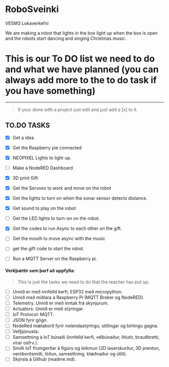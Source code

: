 # RoboSveinki
VESM3 Lokaverkefni

We are making a robot that lights in the box light up when the box is open and the robots start dancing and singing Christmas music.



# This is our To DO list we need to do and what we have planned (you can always add more to the to do task if you have something)
---
 >If your done with a project just edit and just add a [x] to it.

## TO.DO TASKS
- [x] Get a idea
- [x] Get the Raspberry pie connected
- [x] NEOPIXEL Lights to light up.
- [ ] Make a NodeRED Dashboard
- [x] 3D print Gift
- [x] Get the Servoes to work and move on the robot
- [x] Get the lights to turn on when the sonar sensor detects distance.
- [x] Get sound to play on the robot
- [ ] Get the LED lights to turn-on on the robot.
- [x] Get the codes to run Async to each other on the gift.
- [ ] Get the mouth to move async with the music
- [ ] get the gift code to start the robot.
- [ ] Run a MQTT Server on the Raspberry pi.


#### Verkþættir sem þarf að uppfylla:
>This is just the tasks we need to do that the teacher has put up.


- [ ] Unnið er með innfelld kerfi; ESP32 með micropython.
- [ ] Unnið með miðlara á Raspberry Pi (MQTT Broker og NodeRED).
- [ ] Telemetry. Unnið er með inntak frá skynjurum.
- [ ] Actuators: Unnið er með stýringar.
- [ ] IoT Protocol: MQTT. 
- [ ] JSON fyrir gögn.
- [ ] NodeRed mælaborð fyrir notendastýringu, stillingar og birtingu gagna. 
- [ ] Vefþjónusta.
- [ ] Samsettning á IoT búnaði (innfelld kerfi, vélbúnaður, íhlutir, brauðbretti, vírar osfrv.).
- [ ] Smíði IoT frumgerðar á fígúru og leikmun (2D laserskurður, 3D prentun, veróborðsmíði, lóðun, samsettning, klæðnaður og útlit).
- [ ] Skýrsla á Github (readme.md).
